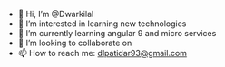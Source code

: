 - 👋 Hi, I’m @Dwarkilal
- 👀 I’m interested in learning new technologies
- 🌱 I’m currently learning angular 9 and micro services
- 💞️ I’m looking to collaborate on 
- 📫 How to reach me: dlpatidar93@gmail.com

<!---
Dwarkilal/Dwarkilal is a ✨ special ✨ repository because its `README.md` (this file) appears on your GitHub profile.
You can click the Preview link to take a look at your changes.
--->
